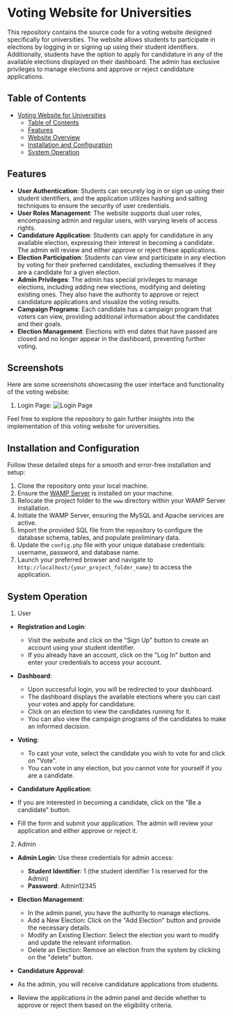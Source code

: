 # Voting Website for Universities

This repository contains the source code for a voting website designed specifically for universities. The website allows students to participate in elections by logging in or signing up using their student identifiers. Additionally, students have the option to apply for candidature in any of the available elections displayed on their dashboard. The admin has exclusive privileges to manage elections and approve or reject candidature applications.

## Table of Contents
- [Voting Website for Universities](#Voting-Website-for-Universities)
  - [Table of Contents](#table-of-contents)
  - [Features](#features)
  - [Website Overview](#website-overview)
  - [Installation and Configuration](#installation-and-configuration)
  - [System Operation](#system-operation)

## Features

- **User Authentication**: Students can securely log in or sign up using their student identifiers, and the application utilizes hashing and salting techniques to ensure the security of user credentials.
- **User Roles Management**: The website supports dual user roles, encompassing admin and regular users, with varying levels of access rights.
- **Candidature Application**: Students can apply for candidature in any available election, expressing their interest in becoming a candidate. The admin will review and either approve or reject these applications.
- **Election Participation**: Students can view and participate in any election by voting for their preferred candidates, excluding themselves if they are a candidate for a given election.
- **Admin Privileges**: The admin has special privileges to manage elections, including adding new elections, modifying and deleting existing ones. They also have the authority to approve or reject candidature applications and visualize the voting results.
- **Campaign Programs**: Each candidate has a campaign program that voters can view, providing additional information about the candidates and their goals.
- **Election Management**: Elections with end dates that have passed are closed and no longer appear in the dashboard, preventing further voting.


## Screenshots

Here are some screenshots showcasing the user interface and functionality of the voting website:

1. Login Page:
   ![Login Page](https://github.com/imanerh/Examen_Final/assets/65502022/1e8caa29-7a4d-4166-9156-b36d4d720379)

Feel free to explore the repository to gain further insights into the implementation of this voting website for universities.


## Installation and Configuration

Follow these detailed steps for a smooth and error-free installation and setup:

1. Clone the repository onto your local machine.
2. Ensure the [WAMP Server](https://www.wampserver.com/en/) is installed on your machine.
3. Relocate the project folder to the `www` directory within your WAMP Server installation.
4. Initiate the WAMP Server, ensuring the MySQL and Apache services are active.
5. Import the provided SQL file from the repository to configure the database schema, tables, and populate preliminary data.
6. Update the `config.php` file with your unique database credentials: username, password, and database name.
7. Launch your preferred browser and navigate to `http://localhost/{your_project_folder_name}` to access the application.

## System Operation

1. User

- **Registration and Login**:
  - Visit the website and click on the "Sign Up" button to create an account using your student identifier.
  - If you already have an account, click on the "Log In" button and enter your credentials to access your account.

- **Dashboard**:
  - Upon successful login, you will be redirected to your dashboard.
  - The dashboard displays the available elections where you can cast your votes and apply for candidature.
  - Click on an election to view the candidates running for it.
  - You can also view the campaign programs of the candidates to make an informed decision.

- **Voting**:
  - To cast your vote, select the candidate you wish to vote for and click on "Vote".
  - You can vote in any election, but you cannot vote for yourself if you are a candidate.
 
 - **Candidature Application**:
  - If you are interested in becoming a candidate, click on the "Be a candidate" button.
  - Fill the form and submit your application. The admin will review your application and either approve or reject it.

2. Admin

- **Admin Login**:
Use these credentials for admin access:
   - **Student Identifier**: 1 (the student identifier 1 is reserved for the Admin)
   - **Password**: Admin12345

- **Election Management**:
  - In the admin panel, you have the authority to manage elections.
  - Add a New Election: Click on the "Add Election" button and provide the necessary details.
  - Modify an Existing Election: Select the election you want to modify and update the relevant information.
  - Delete an Election: Remove an election from the system by clicking on the "delete" button.
 
 - **Candidature Approval**:
  - As the admin, you will receive candidature applications from students.
  - Review the applications in the admin panel and decide whether to approve or reject them based on the eligibility criteria.

